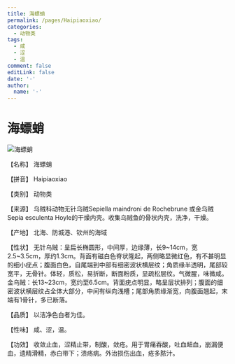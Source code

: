 ```yaml
---
title: 海螵蛸
permalink: /pages/Haipiaoxiao/
categories: 
  - 动物类
tags: 
  - 咸
  - 涩
  - 温
comment: false
editLink: false
date: '·'
author: 
  name: '·'
---
```

# 海螵蛸

![海螵蛸](https://sys01.lib.hkbu.edu.hk/cmed/mmid/images/B00390.jpg)

<!-- more -->
【名称】	海螵蛸	

【拼音】	Haipiaoxiao

【类别】	动物类

【来源】	乌贼科动物无针乌贼Sepiella maindroni de Rochebrune 或金乌贼Sepia esculenta Hoyle的干燥内壳。收集乌贼鱼的骨状内壳，洗净，干燥。

【产地】	北海、防城港、钦州的海域

【性状】	无针乌贼：呈扁长椭圆形，中间厚，边缘薄，长9~14cm，宽2.5~3.5cm，厚约1.3cm。背面有磁白色脊状隆起，两侧略显微红色，有不甚明显的细小疣点；腹面白色，自尾端到中部有细密波状横层纹；角质缘半透明，尾部较宽平，无骨针。体轻，质松，易折断，断面粉质，显疏松层纹。气微腥，味微咸。
金乌贼：长13~23cm，宽约至6.5cm。背面疣点明显，略呈层状排列；腹面的细密波状横层纹占全体大部分，中间有纵向浅槽；尾部角质缘渐宽，向腹面翘起，末端有1骨针，多已断落。

【品质】	以洁净色白者为佳。

【性味】	咸、涩，温。

【功效】	收敛止血，涩精止带，制酸，敛疮。用于胃痛吞酸，吐血衄血，崩漏便血，遗精滑精，赤白带下；溃疡病。外治损伤出血，疮多脓汁。
